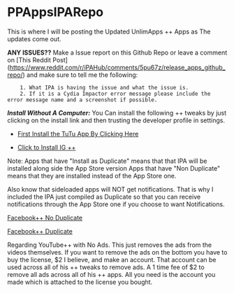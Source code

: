 # PPAppsIPARepo
This is where I will be posting the Updated UnlimApps ++ Apps as The updates come out.

**ANY ISSUES??**
       Make a Issue report on this Github Repo or leave a comment on [This Reddit Post]                  (https://www.reddit.com/r/iPAHub/comments/5pu67z/release_apps_github_repo/) and make sure to tell me the following:
        
        1. What IPA is having the issue and what the issue is.
        2. If it is a Cydia Impactor error message please include the error message name and a screenshot if possible.
          

***Install Without A Computer:***
 You Can install the following ++ tweaks by just clicking on the install link and then trusting the developer profile in settings.
 
 - [First Install the TuTu App By Clicking Here](http://www.tutuapp.vip/index.php?r=web/installZB&lang=en)
 
 - [Click to Install IG ++](https://tinyurl.com/jkebj5v)


Note: 
Apps that have "Install as Duplicate" means that that IPA will be installed along side the App Store version
Apps that have "Non Duplicate" means that they are installed instead of the App Store one. 

Also know that sideloaded apps will NOT get notifications. That is why I included the IPA just compiled as Duplicate so that you can receive notifications through the App Store one if you choose to want Notifications.

[Facebook++ No Duplicate](https://mega.nz/#!nsZ1kSzT!S6axcCpx-hT9kYDJY4B5SBOjp22yVZeFvDHR5BbhFlA)

[Facebook++ Duplicate](https://mega.nz/#!6gRh2bJZ!HlzrGqmP9GL6_svYVfUZJOx-rqzj8wu8zj_x3fAC8zM)

Regarding YouTube++ with No Ads. This just removes the ads from the videos themselves. If you want to remove the ads on the bottom you have to buy the license, $2 I believe, and make an account. That account can be used across all of his ++ tweaks to remove ads. A 1 time fee of $2 to remove all ads across all of his ++ apps. All you need is the account you made which is attached to the license you bought. 
